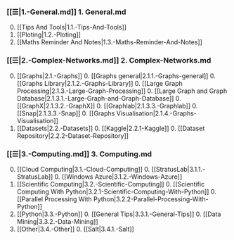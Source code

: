 
### [[☰|1.-General.md]] 1. General.md
0. [[Tips And Tools|1.1.-Tips-And-Tools]]
0. [[Ploting|1.2.-Ploting]]
0. [[Maths Reminder And Notes|1.3.-Maths-Reminder-And-Notes]]

### [[☰|2.-Complex-Networks.md]] 2. Complex-Networks.md
0. [[Graphs|2.1.-Graphs]]
    0. [[Graphs general|2.1.1.-Graphs-general]]
    0. [[Graphs Library|2.1.2.-Graphs-Library]]
    0. [[Large Graph Processing|2.1.3.-Large-Graph-Processing]]
        0. [[Large Graph and Graph Database|2.1.3.1.-Large-Graph-and-Graph-Database]]
        0. [[GraphX|2.1.3.2.-GraphX]]
        0. [[Graphlab|2.1.3.3.-Graphlab]]
        0. [[Snap|2.1.3.3.-Snap]]
    0. [[Graphs Visualisation|2.1.4.-Graphs-Visualisation]]
0. [[Datasets|2.2.-Datasets]]
    0. [[Kaggle|2.2.1-Kaggle]]
    0. [[Dataset Repository|2.2.2-Dataset-Repository]]

### [[☰|3.-Computing.md]] 3. Computing.md
0. [[Cloud Computing|3.1.-Cloud-Computing]]
    0. [[StratusLab|3.1.1.-StratusLab]]
    0. [[Windows Azure|3.1.2.-Windows-Azure]]
0. [[Scientific Computing|3.2.-Scientific-Computing]]
    0. [[Scientific Computing With Python|3.2.1-Scientific-Computing-With-Python]]
    0. [[Parallel Processing With Python|3.2.2-Parallel-Processing-With-Python]]
0. [[Python|3.3.-Python]]
    0. [[General Tips|3.3.1.-General-Tips]]
    0. [[Data Mining|3.3.2.-Data-Mining]]
0. [[Other|3.4.-Other]]
    0. [[Salt|3.4.1.-Salt]]
